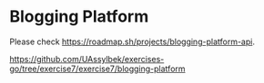 # Blogging Platform

Please check https://roadmap.sh/projects/blogging-platform-api.

https://github.com/UAssylbek/exercises-go/tree/exercise7/exercise7/blogging-platform
